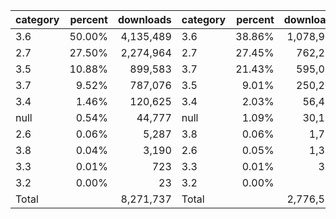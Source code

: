 | category | percent | downloads | category | percent | downloads |
|----------|--------:|----------:|----------|--------:|----------:|
|      3.6 |  50.00% | 4,135,489 |      3.6 |  38.86% | 1,078,975 |
|      2.7 |  27.50% | 2,274,964 |      2.7 |  27.45% |   762,206 |
|      3.5 |  10.88% |   899,583 |      3.7 |  21.43% |   595,086 |
|      3.7 |   9.52% |   787,076 |      3.5 |   9.01% |   250,227 |
|      3.4 |   1.46% |   120,625 |      3.4 |   2.03% |    56,461 |
| null     |   0.54% |    44,777 | null     |   1.09% |    30,137 |
|      2.6 |   0.06% |     5,287 |      3.8 |   0.06% |     1,764 |
|      3.8 |   0.04% |     3,190 |      2.6 |   0.05% |     1,320 |
|      3.3 |   0.01% |       723 |      3.3 |   0.01% |       381 |
|      3.2 |   0.00% |        23 |      3.2 |   0.00% |        24 |
| Total    |         | 8,271,737 | Total    |         | 2,776,581 |
	

